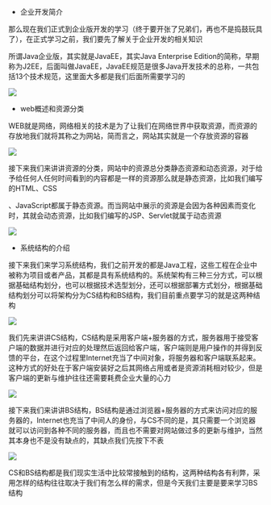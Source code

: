 - 企业开发简介

那么现在我们正式到企业版开发的学习（终于要开张了兄弟们，再也不是捣鼓玩具了），在正式学习之前，我们要先了解关于企业开发的相关知识

所谓Java企业版，其实就是JavaEE，其实Java Enterprise Edition的简称，早期称为J2EE，后面叫做JavaEE，JavaEE规范是很多Java开发技术的总称，一共包括13个技术规范，这里面大多都是我们后面所需要学习的

![](D:/Rolin的学习笔记/youdaonote-pull/youdaonote/youdaonote-images/WEBRESOURCE6820c8dcbe5352f3bcf6894cfa6db2dd.png)

- web概述和资源分类

WEB就是网络，网络相关的技术是为了让我们在网络世界中获取资源，而资源的存放地我们就将其称之为网站，简而言之，网站其实就是一个存放资源的容器

![](D:/Rolin的学习笔记/youdaonote-pull/youdaonote/youdaonote-images/WEBRESOURCEac201da8e4623988973c00088e9a5d6e.png)

接下来我们来讲讲资源的分类，网站中的资源总分类静态资源和动态资源，对于给予给任何人任何时间看到的内容都是一样的资源那么就是静态资源，比如我们编写的HTML、CSS

、JavaScript都属于静态资源。而当网站中展示的资源是会因为各种因素而变化时，其就会动态资源，比如我们编写的JSP、Servlet就属于动态资源

![](D:/Rolin的学习笔记/youdaonote-pull/youdaonote/youdaonote-images/WEBRESOURCE5d318368f92feccb8e13ba9c8221fbd1.png)

- 系统结构的介绍

接下来我们来学习系统结构，我们之前开发的都是Java工程，这些工程在企业中被称为项目或者产品，其都是具有系统结构的。系统架构有三种三分方式，可以根据基础结构划分，也可以根据技术选型划分，还可以根据部署方式划分，根据基础结构划分可以将架构分为CS结构和BS结构，我们目前重点要学习的就是这两种结构

![](D:/Rolin的学习笔记/youdaonote-pull/youdaonote/youdaonote-images/WEBRESOURCE2bc00c542e707bf4971a614673f30e40.png)

我们先来讲讲CS结构，CS结构是采用客户端+服务器的方式，服务器用于接受客户端的数据并进行对应的处理然后返回给客户端，客户端则是用户操作的并得到反馈的平台，在这个过程里Internet充当了中间对象，将服务器和客户端联系起来。这种方式的好处在于客户端安装好之后其网络占用或者是资源消耗相对较少，但是客户端的更新与维护往往还需要耗费企业大量的心力

![](D:/Rolin的学习笔记/youdaonote-pull/youdaonote/youdaonote-images/WEBRESOURCEe413b280594dfe13bf49ff02963e0f18.png)

接下来我们来讲讲BS结构，BS结构是通过浏览器+服务器的方式来访问对应的服务器的，Internet也充当了中间人的身份，与CS不同的是，其只需要一个浏览器就可以访问到各种不同的服务器，而且也不需要对网站做过多的更新与维护，当然其本身也不是没有缺点的，其缺点我们先按下不表

![](D:/Rolin的学习笔记/youdaonote-pull/youdaonote/youdaonote-images/WEBRESOURCEcd4ec857f3c83df60d69baafb5bc3261.png)

CS和BS结构都是我们现实生活中比较常接触到的结构，这两种结构各有利弊，采用怎样的结构往往取决于我们有怎么样的需求，但是今天我们主要是要来学习BS结构